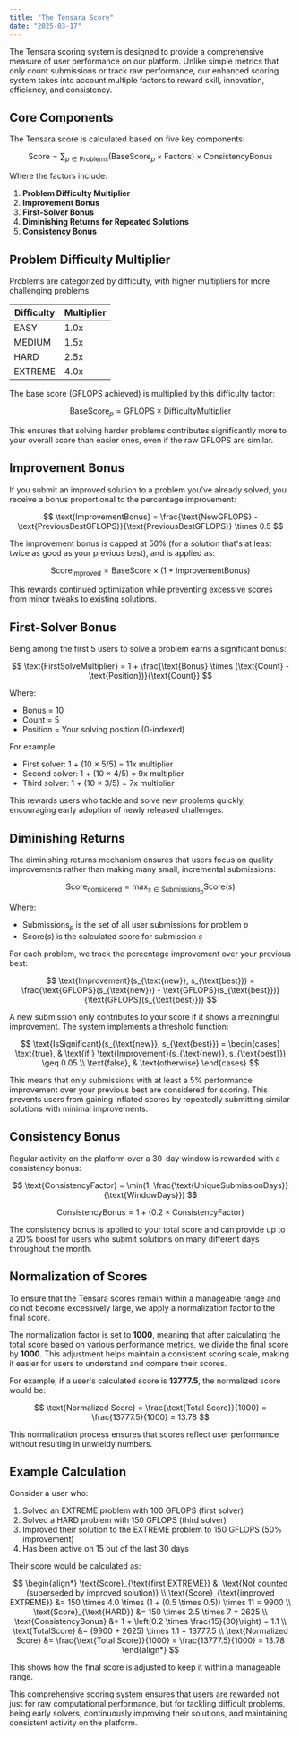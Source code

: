 ```yaml
---
title: "The Tensara Score"
date: "2025-03-17"
---
```


The Tensara scoring system is designed to provide a comprehensive measure of user performance on our platform. Unlike simple metrics that only count submissions or track raw performance, our enhanced scoring system takes into account multiple factors to reward skill, innovation, efficiency, and consistency.

## Core Components

The Tensara score is calculated based on five key components:

$$
\text{Score} = \sum_{p \in \text{Problems}} \left( \text{BaseScore}_p \times \text{Factors} \right) \times \text{ConsistencyBonus}
$$

Where the factors include:

1. **Problem Difficulty Multiplier**
2. **Improvement Bonus**
3. **First-Solver Bonus**
4. **Diminishing Returns for Repeated Solutions**
5. **Consistency Bonus**

## Problem Difficulty Multiplier

Problems are categorized by difficulty, with higher multipliers for more challenging problems:

| Difficulty | Multiplier |
|------------|------------|
| EASY       | 1.0x       |
| MEDIUM     | 1.5x       |
| HARD       | 2.5x       |
| EXTREME    | 4.0x       |

The base score (GFLOPS achieved) is multiplied by this difficulty factor:

$$
\text{BaseScore}_p = \text{GFLOPS} \times \text{DifficultyMultiplier}
$$

This ensures that solving harder problems contributes significantly more to your overall score than easier ones, even if the raw GFLOPS are similar.

## Improvement Bonus

If you submit an improved solution to a problem you've already solved, you receive a bonus proportional to the percentage improvement:

$$
\text{ImprovementBonus} = \frac{\text{NewGFLOPS} - \text{PreviousBestGFLOPS}}{\text{PreviousBestGFLOPS}} \times 0.5
$$

The improvement bonus is capped at 50% (for a solution that's at least twice as good as your previous best), and is applied as:

$$
\text{Score}_{\text{improved}} = \text{BaseScore} \times (1 + \text{ImprovementBonus})
$$

This rewards continued optimization while preventing excessive scores from minor tweaks to existing solutions.

## First-Solver Bonus

Being among the first 5 users to solve a problem earns a significant bonus:

$$
\text{FirstSolveMultiplier} = 1 + \frac{\text{Bonus} \times (\text{Count} - \text{Position})}{\text{Count}}
$$

Where:
- Bonus = 10
- Count = 5
- Position = Your solving position (0-indexed)

For example:
- First solver: 1 + (10 × 5/5) = 11x multiplier
- Second solver: 1 + (10 × 4/5) = 9x multiplier
- Third solver: 1 + (10 × 3/5) = 7x multiplier

This rewards users who tackle and solve new problems quickly, encouraging early adoption of newly released challenges.

## Diminishing Returns

The diminishing returns mechanism ensures that users focus on quality improvements rather than making many small, incremental submissions:

$$
\text{Score}_{\text{considered}} = \max_{s \in \text{Submissions}_p} \text{Score}(s)
$$

Where:
- $\text{Submissions}_p$ is the set of all user submissions for problem $p$
- $\text{Score}(s)$ is the calculated score for submission $s$

For each problem, we track the percentage improvement over your previous best:

$$
\text{Improvement}(s_{\text{new}}, s_{\text{best}}) = \frac{\text{GFLOPS}(s_{\text{new}}) - \text{GFLOPS}(s_{\text{best}})}{\text{GFLOPS}(s_{\text{best}})}
$$

A new submission only contributes to your score if it shows a meaningful improvement. The system implements a threshold function:

$$
\text{IsSignificant}(s_{\text{new}}, s_{\text{best}}) = 
\begin{cases}
\text{true}, & \text{if } \text{Improvement}(s_{\text{new}}, s_{\text{best}}) \geq 0.05 \\
\text{false}, & \text{otherwise}
\end{cases}
$$

This means that only submissions with at least a 5% performance improvement over your previous best are considered for scoring. This prevents users from gaining inflated scores by repeatedly submitting similar solutions with minimal improvements.

## Consistency Bonus

Regular activity on the platform over a 30-day window is rewarded with a consistency bonus:

$$
\text{ConsistencyFactor} = \min(1, \frac{\text{UniqueSubmissionDays}}{\text{WindowDays}})
$$

$$
\text{ConsistencyBonus} = 1 + (0.2 \times \text{ConsistencyFactor})
$$

The consistency bonus is applied to your total score and can provide up to a 20% boost for users who submit solutions on many different days throughout the month.

## Normalization of Scores

To ensure that the Tensara scores remain within a manageable range and do not become excessively large, we apply a normalization factor to the final score. 

The normalization factor is set to **1000**, meaning that after calculating the total score based on various performance metrics, we divide the final score by **1000**. This adjustment helps maintain a consistent scoring scale, making it easier for users to understand and compare their scores.

For example, if a user's calculated score is **13777.5**, the normalized score would be:

$$
\text{Normalized Score} = \frac{\text{Total Score}}{1000} = \frac{13777.5}{1000} = 13.78
$$

This normalization process ensures that scores reflect user performance without resulting in unwieldy numbers.

## Example Calculation

Consider a user who:
1. Solved an EXTREME problem with 100 GFLOPS (first solver)
2. Solved a HARD problem with 150 GFLOPS (third solver)
3. Improved their solution to the EXTREME problem to 150 GFLOPS (50% improvement)
4. Has been active on 15 out of the last 30 days

Their score would be calculated as:

$$
\begin{align*}
\text{Score}_{\text{first EXTREME}} &: \text{Not counted (superseded by improved solution)} \\
\text{Score}_{\text{improved EXTREME}} &= 150 \times 4.0 \times (1 + (0.5 \times 0.5)) \times 11 = 9900 \\
\text{Score}_{\text{HARD}} &= 150 \times 2.5 \times 7 = 2625 \\
\text{ConsistencyBonus} &= 1 + \left(0.2 \times \frac{15}{30}\right) = 1.1 \\
\text{TotalScore} &= (9900 + 2625) \times 1.1 = 13777.5 \\
\text{Normalized Score} &= \frac{\text{Total Score}}{1000} = \frac{13777.5}{1000} = 13.78
\end{align*}
$$

This shows how the final score is adjusted to keep it within a manageable range.

This comprehensive scoring system ensures that users are rewarded not just for raw computational performance, but for tackling difficult problems, being early solvers, continuously improving their solutions, and maintaining consistent activity on the platform. 